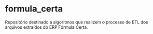 # formula_certa
Repositório destinado a algoritmos que realizem o processo de ETL dos arquivos extraídos do ERP Fórmula Certa.
